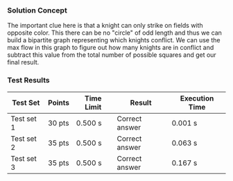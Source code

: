 ### Solution Concept

The important clue here is that a knight can only strike on fields with opposite color. This there can be no "circle" of odd length and thus we can build a bipartite graph representing which knights conflict. We can use the max flow in this graph to figure out how many knights are in conflict and subtract this value from the total number of possible squares and get our final result.  


### Test Results

| Test Set    | Points | Time Limit | Result         | Execution Time |
|-------------|--------|------------|----------------|----------------|
| Test set 1  | 30 pts | 0.500 s   | Correct answer | 0.001 s       |
| Test set 2  | 35 pts | 0.500 s   | Correct answer | 0.063 s       |
| Test set 3  | 35 pts | 0.500 s   | Correct answer | 0.167 s       |